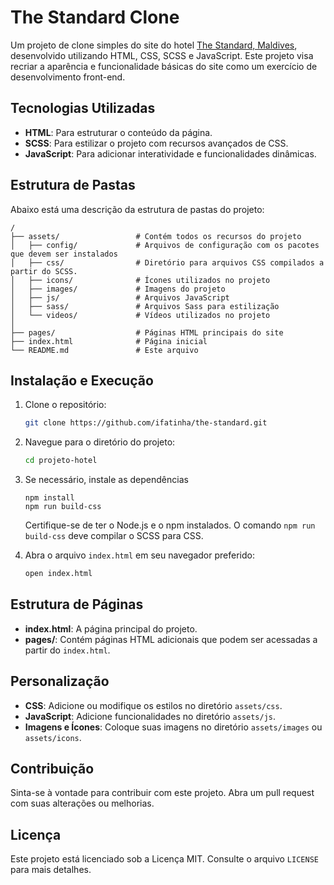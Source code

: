 #  The Standard Clone

Um projeto de clone simples do site do hotel [The Standard, Maldives](https://www.standardhotels.com/maldives), desenvolvido utilizando HTML, CSS, SCSS e JavaScript. Este projeto visa recriar a aparência e funcionalidade básicas do site como um exercício de desenvolvimento front-end.

## Tecnologias Utilizadas

- **HTML**: Para estruturar o conteúdo da página.
- **SCSS**: Para estilizar o projeto com recursos avançados de CSS.
- **JavaScript**: Para adicionar interatividade e funcionalidades dinâmicas.

## Estrutura de Pastas

Abaixo está uma descrição da estrutura de pastas do projeto:

```plaintext
/
├── assets/                 # Contém todos os recursos do projeto
│   ├── config/             # Arquivos de configuração com os pacotes que devem ser instalados
│   ├── css/                # Diretório para arquivos CSS compilados a partir do SCSS.
│   ├── icons/              # Ícones utilizados no projeto
│   ├── images/             # Imagens do projeto
│   ├── js/                 # Arquivos JavaScript
│   ├── sass/               # Arquivos Sass para estilização
│   └── videos/             # Vídeos utilizados no projeto
│
├── pages/                  # Páginas HTML principais do site
├── index.html              # Página inicial
└── README.md               # Este arquivo

```

## Instalação e Execução

1. Clone o repositório:

    ```bash
    git clone https://github.com/ifatinha/the-standard.git
    ```

2. Navegue para o diretório do projeto:

    ```bash
    cd projeto-hotel
    ```
3. Se necessário, instale as dependências
    
    ```
    npm install
    npm run build-css
    ```
    Certifique-se de ter o Node.js e o npm instalados. O comando `npm run build-css` deve compilar o SCSS para CSS.

4. Abra o arquivo `index.html` em seu navegador preferido:

    ```bash
    open index.html
    ```

## Estrutura de Páginas

- **index.html**: A página principal do projeto.
- **pages/**: Contém páginas HTML adicionais que podem ser acessadas a partir do `index.html`.

## Personalização

- **CSS**: Adicione ou modifique os estilos no diretório `assets/css`.
- **JavaScript**: Adicione funcionalidades no diretório `assets/js`.
- **Imagens e Ícones**: Coloque suas imagens no diretório `assets/images` ou `assets/icons`.

## Contribuição

Sinta-se à vontade para contribuir com este projeto. Abra um pull request com suas alterações ou melhorias.

## Licença

Este projeto está licenciado sob a Licença MIT. Consulte o arquivo `LICENSE` para mais detalhes.
